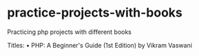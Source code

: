 # practice-projects-with-books
Practicing php projects with different books

Titles:
• PHP: A Beginner's Guide (1st Edition) by Vikram Vaswani
